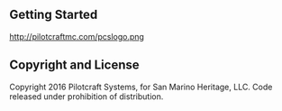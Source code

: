 ## Getting Started
http://pilotcraftmc.com/pcslogo.png

## Copyright and License

Copyright 2016 Pilotcraft Systems, for San Marino Heritage, LLC. Code released under prohibition of distribution.
